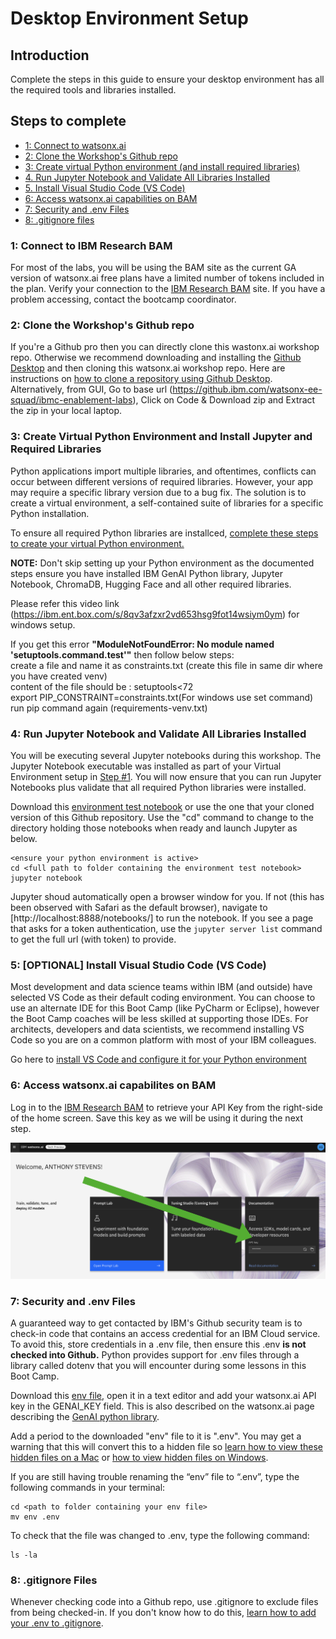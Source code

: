 # Desktop Environment Setup

## Introduction

Complete the steps in this guide to ensure your desktop environment has all the required tools and libraries installed.

## Steps to complete

- [1: Connect to watsonx.ai](#1-connect-to-ibm-research-bam)
- [2: Clone the Workshop's Github repo](#2-clone-the-workshops-github-repo)
- [3: Create virtual Python environment (and install required libraries)](#3-create-virtual-python-environment-and-install-jupyter-and-required-libraries)
- [4. Run Jupyter Notebook and Validate All Libraries Installed](#4-run-jupyter-notebook-and-validate-all-libraries-installed)
- [5. Install Visual Studio Code (VS Code)](#5-optional-install-visual-studio-code-vs-code)
- [6: Access watsonx.ai capabilities on BAM](#6-access-watsonxai-capabilites-on-bam)
- [7: Security and .env Files](#7-security-and-env-files)
- [8: .gitignore files](#8-gitignore-files)

### 1: Connect to IBM Research BAM

For most of the labs, you will be using the BAM site as the current GA version of watsonx.ai free plans have a limited number of tokens included in the plan. Verify your connection to the [IBM Research BAM](https://bam.res.ibm.com/) site. If you have a problem accessing, contact the bootcamp coordinator.

### 2: Clone the Workshop's Github repo

If you're a Github pro then you can directly clone this wastonx.ai workshop repo.  Otherwise we recommend downloading and installing the [Github Desktop](https://desktop.github.com/) and then cloning this watsonx.ai workshop repo. Here are instructions on [how to clone a repository using Github Desktop](https://docs.github.com/en/desktop/contributing-and-collaborating-using-github-desktop/adding-and-cloning-repositories/cloning-a-repository-from-github-to-github-desktop). Alternatively, from GUI, Go to base url (https://github.ibm.com/watsonx-ee-squad/ibmc-enablement-labs), Click on Code & Download zip and Extract the zip in your local laptop.


### 3: Create Virtual Python Environment and Install Jupyter and Required Libraries

Python applications import multiple libraries, and oftentimes, conflicts can occur between different versions of required libraries.  However, your app may require a specific library version due to a bug fix.  The solution is to create a virtual environment, a self-contained suite of libraries for a specific Python installation.

To ensure all required Python libraries are installced, [complete these steps to create your virtual Python environment.](create-virtual-python-environment.md)

**NOTE:** Don't skip setting up your Python environment as the documented steps ensure you have installed IBM GenAI Python library, Jupyter Notebook, ChromaDB, Hugging Face and all other required libraries.

Please refer this video link (https://ibm.ent.box.com/s/8qv3afzxr2vd653hsg9fot14wsiym0ym) for windows setup.

If you get this error <b>"ModuleNotFoundError: No module named 'setuptools.command.test'"</b> then follow below steps:<br/>
create a file and name it as constraints.txt (create this file in same dir where you have created venv)<br/>
content of the file should be : setuptools<72<br/>
export PIP_CONSTRAINT=constraints.txt(For windows use set command)<br/>
run pip command again (requirements-venv.txt)<br/>

### 4: Run Jupyter Notebook and Validate All Libraries Installed

You will be executing several Jupyter notebooks during this workshop.  The Jupyter Notebook executable was installed as part of your Virtual Environment setup in [Step #1](create-virtual-python-environment.md).   You will now ensure that you can run Jupyter Notebooks plus validate that all required Python libraries were installed.

Download this [environment test notebook](./environment-test.ipynb) or use the one that your cloned version of this Github repository.  Use the "cd" command to change to the directory holding those notebooks when ready and launch Jupyter as below.

```command
<ensure your python environment is active>
cd <full path to folder containing the environment test notebook>
jupyter notebook
```

Jupyter shoud automatically open a browser window for you. If not (this has been observed with Safari as the default browser), navigate to [http://localhost:8888/notebooks/] to run the notebook. If you see a page that asks for a token authentication, use the `jupyter server list` command to get the full url (with token) to provide.

### 5: [OPTIONAL] Install Visual Studio Code (VS Code)

Most development and data science teams within IBM (and outside) have selected VS Code as their default coding environment.  You can choose to use an alternate IDE for this Boot Camp (like PyCharm or Eclipse), however the Boot Camp coaches will be less skilled at supporting those IDEs. For architects, developers and data scientists, we recommend installing VS Code so you are on a common platform with most of your IBM colleagues.

Go here to [install VS Code and configure it for your Python environment](vs-code.md)

### 6: Access watsonx.ai capabilites on BAM

Log in to the [IBM Research BAM](https://bam.res.ibm.com/) to retrieve your API Key from the right-side of the home screen.  Save this key as we will be using it during the next step.  

<p align="center">
  <img src="./images/watsonxai-api-key.png" width="600"/>
</p>

### 7: Security and .env Files

A guaranteed way to get contacted by IBM's Github security team is to check-in code that contains an access credential for an IBM Cloud service.  To avoid this, store credentials in a .env file, then ensure this .env **is not checked into Github.**  Python provides support for .env files through a library called dotenv that you will encounter during some lessons in this Boot Camp.

Download this [env file](./env), open it in a text editor and add your watsonx.ai API key in the GENAI_KEY field. This is also described on the watsonx.ai page describing the [GenAI python library](https://bam.res.ibm.com/docs/ibm-generative-ai).

Add a period to the downloaded "env" file to it is ".env".  You may get a warning that this will convert this to a hidden file so [learn how to view these hidden files on a Mac](https://www.macworld.com/article/671158/how-to-show-hidden-files-on-a-mac.html) or [how to view hidden files on Windows](https://support.microsoft.com/en-us/windows/view-hidden-files-and-folders-in-windows-97fbc472-c603-9d90-91d0-1166d1d9f4b5).

If you are still having trouble renaming the “env” file to “.env”, type the following commands in your terminal:

```command
cd <path to folder containing your env file>
mv env .env
```

To check that the file was changed to .env, type the following command:

```command
ls -la 
```

### 8: .gitignore Files

Whenever checking code into a Github repo, use .gitignore to exclude files from being checked-in.  If you don't know how to do this, [learn how to add your .env to .gitignore](https://salferrarello.com/add-env-to-gitignore/).
